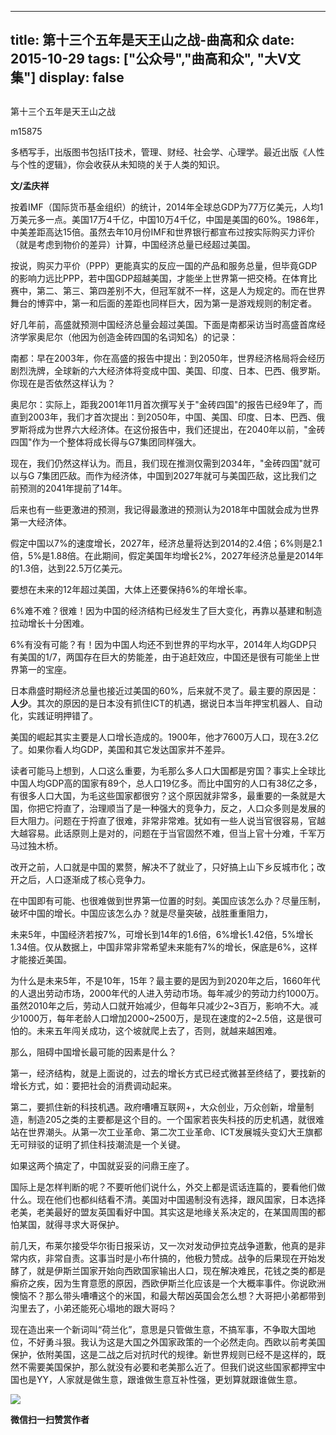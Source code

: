 
---
title:   第十三个五年是天王山之战-曲高和众
date: 2015-10-29
tags: ["公众号","曲高和众", "大V文集"]
display: false
---


## 



第十三个五年是天王山之战




m15875




多栖写手，出版图书包括IT技术，管理、财经、社会学、心理学。最近出版《人性与个性的逻辑》，你会收获从未知晓的关于人类的知识。


**文/孟庆祥**





按着IMF（国际货币基金组织）的统计，2014年全球总GDP为77万亿美元，人均1万美元多一点。美国17万4千亿，中国10万4千亿，中国是美国的60%。1986年，中美差距高达15倍。虽然去年10月份IMF和世界银行都宣布过按实际购买力评价（就是考虑到物价的差异）计算，中国经济总量已经超过美国。



按说，购买力平价（PPP）更能真实的反应一国的产品和服务总量，但毕竟GDP的影响力远比PPP，若中国GDP超越美国，才能坐上世界第一把交椅。在体育比赛中，第二、第三、第四差别不大，但冠军就不一样，这是人为规定的。而在世界舞台的博弈中，第一和后面的差距也同样巨大，因为第一是游戏规则的制定者。



好几年前，高盛就预测中国经济总量会超过美国。下面是南都采访当时高盛首席经济学家奥尼尔（他因为创造金砖四国的名词知名）的记录：



南都：早在2003年，你在高盛的报告中提出：到2050年，世界经济格局将会经历剧烈洗牌，全球新的六大经济体将变成中国、美国、印度、日本、巴西、俄罗斯。你现在是否依然这样认为？

 

奥尼尔：实际上，距我2001年11月首次撰写关于&quot;金砖四国&quot;的报告已经9年了，而直到2003年，我们才首次提出：到2050年，中国、美国、印度、日本、巴西、俄罗斯将成为世界六大经济体。在这份报告中，我们还提出，在2040年以前，&quot;金砖四国&quot;作为一个整体将成长得与G7集团同样强大。

 

现在，我们仍然这样认为。而且，我们现在推测仅需到2034年，&quot;金砖四国&quot;就可以与G 7集团匹敌。而作为经济体，中国到2027年就可与美国匹敌，这比我们之前预测的2041年提前了14年。



后来也有一些更激进的预测，我记得最激进的预测认为2018年中国就会成为世界第一大经济体。



假定中国以7%的速度增长，2027年，经济总量将达到2014的2.4倍；6%则是2.1倍，5%是1.88倍。在此期间，假定美国年均增长2%，2027年经济总量是2014年的1.3倍，达到22.5万亿美元。



要想在未来的12年超过美国，大体上还要保持6%的年增长率。



6%难不难？很难！因为中国的经济结构已经发生了巨大变化，再靠以基建和制造拉动增长十分困难。



6%有没有可能？有！因为中国人均还不到世界的平均水平，2014年人均GDP只有美国的1/7，两国存在巨大的势能差，由于追赶效应，中国还是很有可能坐上世界第一的宝座。



日本鼎盛时期经济总量也接近过美国的60%，后来就不灵了。最主要的原因是：**人少**。其次的原因的是日本没有抓住ICT的机遇，据说日本当年押宝机器人、自动化，实践证明押错了。



美国的崛起其实主要是人口增长造成的。1900年，他才7600万人口，现在3.2亿了。如果你看人均GDP，美国和其它发达国家并不差异。



读者可能马上想到，人口这么重要，为毛那么多人口大国都是穷国？事实上全球比中国人均GDP高的国家有89个，总人口19亿多。而比中国穷的人口有38亿之多，有很多人口大国，为毛这些国家都很穷？这个原因就非常多，最重要的一条就是大国，你把它捋直了，治理顺当了是一种强大的竞争力，反之，人口众多则是发展的巨大阻力。问题在于捋直了很难，非常非常难。犹如有一些人说当官很容易，官越大越容易。此话原则上是对的，问题在于当官固然不难，但当上官十分难，千军万马过独木桥。



改开之前，人口就是中国的累赘，解决不了就业了，只好搞上山下乡反城市化；改开之后，人口逐渐成了核心竞争力。



在中国即有可能、也很难做到世界第一位置的时刻。美国应该怎么办？尽量压制，破坏中国的增长。中国应该怎么办？就是尽量突破，战胜重重阻力，



未来5年，中国经济若按7%，可增长到14年的1.6倍，6%增长1.42倍，5%增长1.34倍。仅从数据上，中国非常非常希望未来能有7%的增长，保底是6%，这样才能接近美国。



为什么是未来5年，不是10年，15年？最主要的是因为到2020年之后，1660年代的人退出劳动市场，2000年代的人进入劳动市场。每年减少的劳动力约1000万。虽然2010年之后，劳动人口就开始减少，但每年只减少2~3百万，影响不大。减少1000万，每年老龄人口增加2000~2500万，是现在速度的2~2.5倍，这是很可怕的。未来五年闯关成功，这个坡就爬上去了，否则，就越来越困难。



那么，阻碍中国增长最可能的因素是什么？



第一，经济结构，就是上面说的，过去的增长方式已经式微甚至终结了，要找新的增长方式，如：要把社会的消费调动起来。

第二，要抓住新的科技机遇。政府嘈嘈互联网+，大众创业，万众创新，增量制造，制造205之类的主要都是这个目的。一个国家若丧失科技的历史机遇，就很难站在世界潮头。从第一次工业革命、第二次工业革命、ICT发展城头变幻大王旗都无可辩驳的证明了抓住科技潮流是一个关键。



如果这两个搞定了，中国就妥妥的问鼎王座了。



国际上是怎样判断的呢？不要听他们说什么，外交上都是谎话连篇的，要看他们做什么。现在他们也都纠结看不清。美国对中国遏制没有选择，跟风国家，日本选择老美，老美最好的盟友英国看好中国。其实这是地缘关系决定的，在某国周围的都怕某国，就得寻求大哥保护。



前几天，布莱尔接受华尔街日报采访，又一次对发动伊拉克战争道歉，他真的是非常内疚，非常自责。这事当时是小布什搞的，他极力赞成。战争的后果现在开始发酵了，就是伊斯兰国家开始向西欧国家输出人口，现在解决难民，花钱之类的都是癣疥之疾，因为生育意愿的原因，西欧伊斯兰化应该是一个大概率事件。你说欧洲懊恼不？那么带头嘈嘈这个的米国，和最大帮凶英国会怎么想？大哥把小弟都带到沟里去了，小弟还能死心塌地的跟大哥吗？



现在造出来一个新词叫“荷兰化”，意思是只管做生意，不搞军事，不争取大国地位，不好勇斗狠。我认为这是大国之外国家政策的一个必然走向。西欧以前考美国保护，依附美国，这是二战之后对抗时代的规律。新世界规则已经不是这样的，既然不需要美国保护，那么就没有必要和老美那么近了。但我们说这些国家都押宝中国也是YY，人家就是做生意，跟谁做生意互补性强，更划算就跟谁做生意。















<img data-s="300,640" data-type="jpeg" src="http://mmbiz.qpic.cn/mmbiz/fxGMiaL5Zj1gAtMBdoRAfrkfBNF0WEAG9elY136EMERA8zleoqyibsc68mLpoiagDqkzcRhEo0psRuCqoQbcWg52w/0?wx_fmt=jpeg" data-ratio="1" data-w="430"/>


**微信扫一扫赞赏作者**













